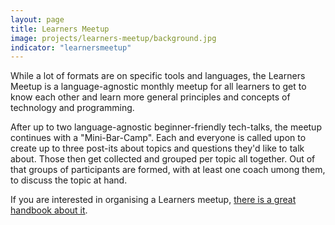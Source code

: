 ```yaml
---
layout: page
title: Learners Meetup
image: projects/learners-meetup/background.jpg
indicator: "learnersmeetup"
---
```


While a lot of formats are on specific tools and languages, the Learners Meetup is a language-agnostic monthly meetup for all learners to get to know each other and learn more general principles and concepts of technology and programming.

After up to two language-agnostic beginner-friendly tech-talks, the meetup continues with a "Mini-Bar-Camp". Each and everyone is called upon to create up to three post-its about topics and questions they'd like to talk about. Those then get collected and grouped per topic all together. Out of that groups of participants are formed, with at least one coach umong them, to discuss the topic at hand.

If you are interested in organising a Learners meetup, [there is a great handbook about it](/handbooks/learners-meetups.html).

